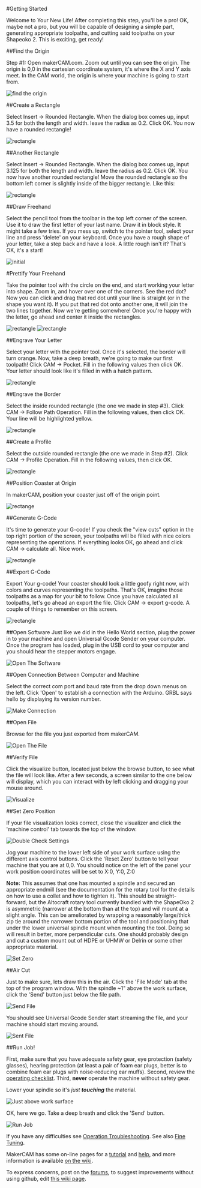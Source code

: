 #Getting Started

Welcome to Your New Life! After completing this step, you'll be a pro! OK, maybe not a pro, but you will be capable of designing a simple part, generating appropriate toolpaths, and cutting said toolpaths on your Shapeoko 2. This is exciting, get ready!


##Find the Origin

Step #1: Open makerCAM.com. Zoom out until you can see the origin. The origin is 0,0 in the cartesian coordinate system, it's where the X and Y axis meet. In the CAM world, the origin is where your machine is going to start from.

![find the origin](firstjob/mc_origin.png)


##Create a Rectangle

Select Insert -> Rounded Rectangle. When the dialog box comes up, input 3.5 for both the length and width. leave the radius as 0.2. Click OK. You now have a rounded rectangle!

![rectangle](firstjob/mc_rr1.png)


##Another Rectangle

Select Insert -> Rounded Rectangle. When the dialog box comes up, input 3.125 for both the length and width. leave the radius as 0.2. Click OK. You now have another rounded rectangle! Move the rounded rectangle so the bottom left corner is slightly inside of the bigger rectangle. Like this:

![rectangle](firstjob/mc_rr2.png)


##Draw Freehand

Select the pencil tool from the toolbar in the top left corner of the screen. Use it to draw the first letter of your last name. Draw it in block style. It might take a few tries. If you mess up, switch to the pointer tool, select your line and press 'delete' on your keyboard. Once you have a rough shape of your letter, take a step back and have a look. A little rough isn't it? That's OK, it's a start!

![initial](firstjob/mc_initial1.png)


#Prettify Your Freehand

Take the pointer tool with the circle on the end, and start working your letter into shape. Zoom in, and hover over one of the corners. See the red dot? Now you can click and drag that red dot until your line is straight (or in the shape you want it). If you put that red dot onto another one, it will join the two lines together. Now we're getting somewhere! Once you're happy with the letter, go ahead and center it inside the rectangles.

![rectangle](firstjob/mc_initial2.png)
![rectangle](firstjob/mc_initial3.png)


##Engrave Your Letter

Select your letter with the pointer tool. Once it's selected, the border will turn orange. Now, take a deep breath, we're going to make our first toolpath! Click CAM -> Pocket. Fill in the following values then click OK. Your letter should look like it's filled in with a hatch pattern.

![rectangle](firstjob/mc_engrave_letter.png)


##Engrave the Border

Select the inside rounded rectangle (the one we made in step #3). Click CAM -> Follow Path Operation. Fill in the following values, then click OK. Your line will be highlighted yellow.

![rectangle](firstjob/mc_engrave_edge.png)


##Create a Profile

Select the outside rounded rectangle (the one we made in Step #2). Click CAM -> Profile Operation. Fill in the following values, then click OK.

![rectangle](firstjob/mc_profile.png)


##Position Coaster at Origin

In makerCAM, position your coaster just off of the origin point.

![rectange](firstjob/mc_origin_shapes.png)


##Generate G-Code

It's time to generate your G-code! If you check the "view cuts" option in the top right portion of the screen, your toolpaths will be filled with nice colors representing the operations. If everything looks OK, go ahead and click CAM -> calculate all. Nice work.

![rectangle](firstjob/mc_calculate.png)


##Export G-Code

Export Your g-code! Your coaster should look a little goofy right now, with colors and curves representing the toolpaths. That's OK, imagine those toolpaths as a map for your bit to follow. Once you have calculated all toolpaths, let's go ahead an export the file. Click CAM -> export g-code. A couple of things to remember on this screen.

![rectangle](firstjob/mc_export.png)


##Open Software
Just like we did in the Hello World section, plug the power in to your machine and open Universal Gcode Sender on your computer. Once the program has loaded, plug in the USB cord to your computer and you should hear the stepper motors engage.

![Open The Software](helloworld/ugs1.png)


##Open Connection Between Computer and Machine

Select the correct com port and baud rate from the drop down menus on the left.  Click 'Open' to establish a connection with the Arduino.  GRBL says hello by displaying its version number.

![Make Connection](http://placehold.it/800x400&text=image+of+open+connection+with+GRBL+version+displayed)


##Open File

Browse for the file you just exported from makerCAM.

![Open The File](http://placehold.it/800x400&text=image+of+open+file)


##Verify File

Click the visualize button, located just below the browse button, to see what the file will look like. After a few seconds, a screen similar to the one below will display, which you can interact with by left clicking and dragging your mouse around.

![Visualize](http://placehold.it/800x400&text=image+of+visualizer)


##Set Zero Position

If your file visualization looks correct, close the visualizer and click the 'machine control' tab towards the top of the window.

![Double Check Settings](firstjob/ugs_set_zero.png)

Jog your machine to the lower left side of your work surface using the different axis control buttons. Click the 'Reset Zero' button to tell your machine that you are at 0,0. You should notice on the left of the panel your work position coordinates will be set to X:0, Y:0, Z:0

**Note:** This assumes that one has mounted a spindle and secured an appropriate endmill (see the documentation for the rotary tool for the details on how to use a collet and how to tighten it). This should be straight-forward, but the Altocraft rotary tool currently bundled with the ShapeOko 2 is asymmetric (narrower at the bottom than at the top) and will mount at a slight angle. This can be ameliorated by wrapping a reasonably large/thick zip tie around the narrower bottom portion of the tool and positioning that under the lower universal spindle mount when mounting the tool. Doing so will result in better, more perpendicular cuts. One should probably design and cut a custom mount out of HDPE or UHMW or Delrin or some other appropriate material.

![Set Zero](helloworld/ugs4.png)


##Air Cut

Just to make sure, lets draw this in the air.  Click the 'File Mode' tab at the top of the program window. With the spindle ~1" above the work surface, click the 'Send' button just below the file path.

![Send File](http://placehold.it/800x400&text=image+of+sending+file)

You should see Universal Gcode Sender start streaming the file, and your machine should start moving around.

![Sent File](http://placehold.it/800x400&text=image+of+streaming+gcode)


##Run Job!

First, make sure that you have adequate safety gear, eye protection (safety glasses), hearing protection (at least a pair of foam ear plugs, better is to combine foam ear plugs with noise-reducing ear muffs). Second, review the [operating checklist](http://www.shapeoko.com/wiki/index.php/Operating_Checklist). Third, **never** operate the machine without safety gear. 

Lower your spindle so it's *just* ***touching*** the material.

![Just above work surface](firstjob/zero_Z.png)

OK, here we go. Take a deep breath and click the 'Send' button.

![Run Job](http://placehold.it/800x400&text=image+of+running+job)

If you have any difficulties see [Operation Troubleshooting](http://www.shapeoko.com/wiki/index.php/Operation_Troubleshooting). See also [Fine Tuning](www.shapeoko.com/wiki/index.php/Tuning).

MakerCAM has some on-line pages for a [tutorial](http://www.makercam.com/tutorial.html) and [help](http://www.makercam.com/help.html), and more information is available [on the wiki](http://www.shapeoko.com/wiki/index.php/MakerCAM).

To express concerns, post on the [forums](http://www.shapeoko.com/forum/index.php), to suggest improvements without using github, edit [this wiki page](http://www.shapeoko.com/wiki/index.php?title=Firstjob_1&action=edit&redlink=1).
